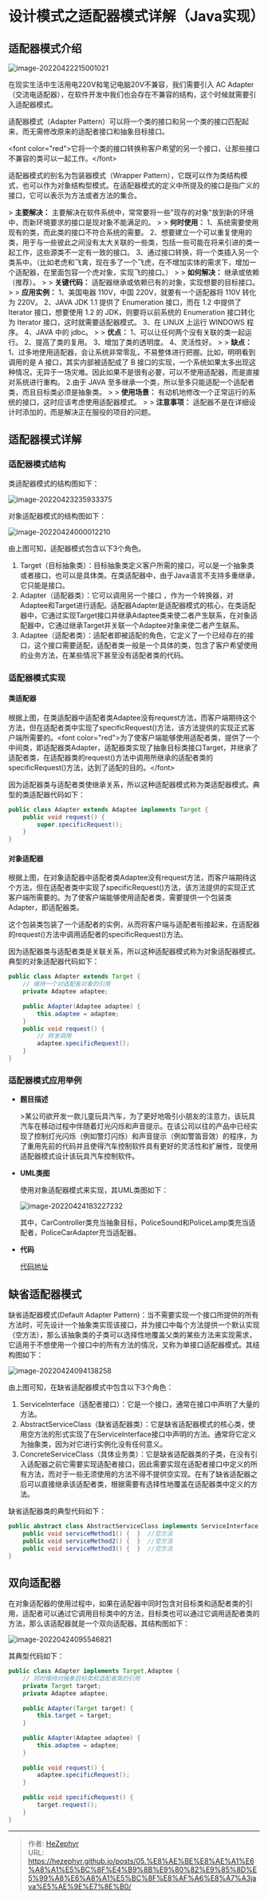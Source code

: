 # 设计模式之适配器模式详解（Java实现）

## 适配器模式介绍

![image-20220422215001021](https://raw.githubusercontent.com/unique-pure/NewPicGoLibrary/main/img/b833aba52d5a779a04c7488e5d964277-20231125211243243.png)

在现实生活中生活用电220V和笔记电脑20V不兼容，我们需要引入 AC Adapter（交流电适配器），在软件开发中我们也会存在不兼容的结构，这个时候就需要引入适配器模式。

适配器模式（Adapter Pattern）可以将一个类的接口和另一个类的接口匹配起来，而无需修改原来的适配者接口和抽象目标接口。

&lt;font color=&#34;red&#34;&gt;它将一个类的接口转换称客户希望的另一个接口，让那些接口不兼容的类可以一起工作。&lt;/font&gt;

适配器模式的别名为包装器模式（Wrapper Pattern），它既可以作为类结构模式，也可以作为对象结构型模式。在适配器模式的定义中所提及的接口是指广义的接口，它可以表示为方法或者方法的集合。

&gt; **主要解决：** 主要解决在软件系统中，常常要将一些&#34;现存的对象&#34;放到新的环境中，而新环境要求的接口是现对象不能满足的。
&gt;
&gt; **何时使用：** 1、系统需要使用现有的类，而此类的接口不符合系统的需要。 2、想要建立一个可以重复使用的类，用于与一些彼此之间没有太大关联的一些类，包括一些可能在将来引进的类一起工作，这些源类不一定有一致的接口。 3、通过接口转换，将一个类插入另一个类系中。（比如老虎和飞禽，现在多了一个飞虎，在不增加实体的需求下，增加一个适配器，在里面包容一个虎对象，实现飞的接口。）
&gt;
&gt; **如何解决：** 继承或依赖（推荐）。
&gt;
&gt; **关键代码：** 适配器继承或依赖已有的对象，实现想要的目标接口。
&gt;
&gt; **应用实例：** 1、美国电器 110V，中国 220V，就要有一个适配器将 110V 转化为 220V。 2、JAVA JDK 1.1 提供了 Enumeration 接口，而在 1.2 中提供了 Iterator 接口，想要使用 1.2 的 JDK，则要将以前系统的 Enumeration 接口转化为 Iterator 接口，这时就需要适配器模式。 3、在 LINUX 上运行 WINDOWS 程序。 4、JAVA 中的 jdbc。
&gt;
&gt; **优点：** 1、可以让任何两个没有关联的类一起运行。 2、提高了类的复用。 3、增加了类的透明度。 4、灵活性好。
&gt;
&gt; **缺点：** 1、过多地使用适配器，会让系统非常零乱，不易整体进行把握。比如，明明看到调用的是 A 接口，其实内部被适配成了 B 接口的实现，一个系统如果太多出现这种情况，无异于一场灾难。因此如果不是很有必要，可以不使用适配器，而是直接对系统进行重构。 2.由于 JAVA 至多继承一个类，所以至多只能适配一个适配者类，而且目标类必须是抽象类。
&gt;
&gt; **使用场景：** 有动机地修改一个正常运行的系统的接口，这时应该考虑使用适配器模式。
&gt;
&gt; **注意事项：** 适配器不是在详细设计时添加的，而是解决正在服役的项目的问题。

## 适配器模式详解

### 适配器模式结构

类适配器模式的结构图如下：

![image-20220423235933375](https://raw.githubusercontent.com/unique-pure/NewPicGoLibrary/main/img/ef6ae55bab0ce79b1d62d9aab38cd62f-20231125211249068.png)

对象适配器模式的结构图如下：

![image-20220424000012210](https://raw.githubusercontent.com/unique-pure/NewPicGoLibrary/main/img/c4a91f039a8904ea70d69c2ac37fe206.png)

由上图可知，适配器模式包含以下3个角色。

1. Target（目标抽象类）：目标抽象类定义客户所需的接口，可以是一个抽象类或者接口，也可以是具体类。在类适配器中，由于Java语言不支持多重继承，它只能是接口。
2. Adapter（适配器类）：它可以调用另一个接口 ，作为一个转换器，对Adaptee和Target进行适配。适配器Adapter是适配器模式的核心，在类适配器中，它通过实现Target接口并继承Adaptee类来使二者产生联系，在对象适配器中，它通过继承Target并关联一个Adaptee对象来使二者产生联系。
3. Adaptee（适配者类）：适配者即被适配的角色，它定义了一个已经存在的接口，这个接口需要适配，适配者类一般是一个具体的类，包含了客户希望使用的业务方法，在某些情况下甚至没有适配者类的代码。

### 适配器模式实现

#### 类适配器

根据上图，在类适配器中适配者类Adaptee没有request方法，而客户端期待这个方法，但在适配者类中实现了specificRequest()方法，该方法提供的实现正式客户端所需要的。&lt;font color=&#34;red&#34;&gt;为了使客户端能够使用适配者类，提供了一个中间类，即适配器类Adapter，适配器类实现了抽象目标类接口Target，并继承了适配者类，在适配器类的request()方法中调用所继承的适配者类的specificRequest()方法，达到了适配的目的。&lt;/font&gt;

因为适配器类与适配者类使继承关系，所以这种适配器模式称为类适配器模式。典型的类适配器代码如下：

```java
public class Adapter extends Adaptee implements Target {
    public void request() {
        super.specificRequest();
    }
}
```

#### 对象适配器

根据上图，在对象适配器中适配者类Adaptee没有request方法，而客户端期待这个方法，但在适配者类中实现了specificRequest()方法，该方法提供的实现正式客户端所需要的。为了使客户端能够使用适配者类，需要提供一个包装类Adapter，即适配器类。

这个包装类包装了一个适配者的实例，从而将客户端与适配者衔接起来，在适配器的request()方法中调用适配者的specificRequest()方法。

因为适配器类与适配者类是关联关系，所以这种适配器模式称为对象适配器模式。典型的对象适配器代码如下：

```java
public class Adapter extends Target {
    // 维持一个对适配者对象的引用
    private Adaptee adaptee;
    
    public Adapter(Adaptee adaptee) {
        this.adaptee = adaptee;
    }
    public void request() {
        // 转发调用
        adaptee.specificRequest();
    }
}
```

### 适配器模式应用举例

* **题目描述**

	&gt;某公司欲开发一款儿童玩具汽车，为了更好地吸引小朋友的注意力，该玩具汽车在移动过程中伴随着灯光闪烁和声音提示。在该公司以往的产品中已经实现了控制灯光闪烁（例如警灯闪烁）和声音提示（例如警笛音效）的程序，为了重用先前的代码并且使得汽车控制软件具有更好的灵活性和扩展性，现使用适配器模式设计该玩具汽车控制软件。

* **UML类图**

	使用对象适配器模式来实现，其UML类图如下：

	![image-20220424183227232](https://raw.githubusercontent.com/unique-pure/NewPicGoLibrary/main/img/fe3c7c70cabdff83879a158ba1f3d214-20231125211259811.png)

	其中，CarController类充当抽象目标，PoliceSound和PoliceLamp类充当适配者，PoliceCarAdapter充当适配器。

* **代码**

	[代码地址](https://github.com/unique-pure/designpattern_code/tree/main/src/adapter_pattern/object_adapter)

## 缺省适配器模式

缺省适配器模式(Default Adapter Pattern)：当不需要实现一个接口所提供的所有方法时，可先设计一个抽象类实现该接口，并为接口中每个方法提供一个默认实现（空方法），那么该抽象类的子类可以选择性地覆盖父类的某些方法来实现需求，它适用于不想使用一个接口中的所有方法的情况，又称为单接口适配器模式。其结构图如下：

![image-20220424094138258](https://raw.githubusercontent.com/unique-pure/NewPicGoLibrary/main/img/bcfad8998fb4a4f6edd2269ce17e14ad.png)

由上图可知，在缺省适配器模式中包含以下3个角色：

1. ServiceInterface（适配者接口）：它是一个接口，通常在接口中声明了大量的方法。
2. AbstractServiceClass（缺省适配器类）：它是缺省适配器模式的核心类，使用空方法的形式实现了在ServiceInterface接口中声明的方法。通常将它定义为抽象类，因为对它进行实例化没有任何意义。
3. ConcreteServiceClass（具体业务类）：它是缺省适配器类的子类，在没有引入适配器之前它需要实现适配者接口，因此需要实现在适配者接口中定义的所有方法，而对于一些无须使用的方法不得不提供空实现。在有了缺省适配器之后可以直接继承该适配者类，根据需要有选择性地覆盖在适配器类中定义的方法。

缺省适配器类的典型代码如下：

```java
public abstract class AbstractServiceClass implements ServiceInterface {
    public void serviceMethod1() {  }  //空方法
    public void serviceMethod2() {  }  //空方法
    public void serviceMethod3() {  }  //空方法
}
```

## 双向适配器

在对象适配器的使用过程中，如果在适配器中同时包含对目标类和适配者类的引用，适配者可以通过它调用目标类中的方法，目标类也可以通过它调用适配者类的方法，那么该适配器就是一个双向适配器。其结构图如下：

![image-20220424095546821](https://raw.githubusercontent.com/unique-pure/NewPicGoLibrary/main/img/70a63549103f1c8e28e7ac3adb8cd8d8-20231125211308022.png)

其典型代码如下：

```java
public class Adapter implements Target,Adaptee {
    // 同时维持对抽象目标类和适配者类的引用
    private Target target;
    private Adaptee adaptee;
  
    public Adapter(Target target) {
        this.target = target;
    }
  
    public Adapter(Adaptee adaptee) {
        this.adaptee = adaptee;
    }
  
    public void request() {
        adaptee.specificRequest();
    }
  
    public void specificRequest() {
        target.request();
    }
}
```


---

> 作者: [HeZephyr](https://github.com/HeZephyr)  
> URL: https://hezephyr.github.io/posts/05.%E8%AE%BE%E8%AE%A1%E6%A8%A1%E5%BC%8F%E4%B9%8B%E9%80%82%E9%85%8D%E5%99%A8%E6%A8%A1%E5%BC%8F%E8%AF%A6%E8%A7%A3java%E5%AE%9E%E7%8E%B0/  

